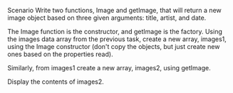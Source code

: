 Scenario
Write two functions, Image and getImage, that will return a new image object based on three given arguments: title, artist, and date.

The Image function is the constructor, and getImage is the factory. Using the images data array from the previous task, create a new array, images1, using the Image constructor (don't copy the objects, but just create new ones based on the properties read).

Similarly, from images1 create a new array, images2, using getImage.

Display the contents of images2.

